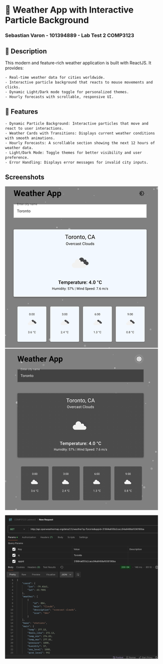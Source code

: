 # 🌟 Weather App with Interactive Particle Background
### Sebastian Varon - 101394889 - Lab Test 2 COMP3123

## 📝 Description

This modern and feature-rich weather application is built with ReactJS. It provides:

    - Real-time weather data for cities worldwide.
    - Interactive particle background that reacts to mouse movements and clicks.
    - Dynamic Light/Dark mode toggle for personalized themes.
    - Hourly forecasts with scrollable, responsive UI.

## 🚀 Features

    - Dynamic Particle Background: Interactive particles that move and react to user interactions.
    - Weather Cards with Transitions: Displays current weather conditions with smooth animations.
    - Hourly Forecasts: A scrollable section showing the next 12 hours of weather data.
    - Light/Dark Mode: Toggle themes for better visibility and user preference.
    - Error Handling: Displays error messages for invalid city inputs.

## Screenshots

![Screenshot of the Weather App in Light (Default) mode](./App.png)
![Screenshot of the Weather App in Dark mode](./App-DarkMode.png)

![Screenshot of the Postman test](./PostmanTest.png)